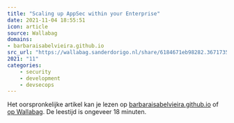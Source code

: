 ```yaml
---
title: "Scaling up AppSec within your Enterprise"
date: 2021-11-04 18:55:51
icon: article
source: Wallabag
domains:
- barbaraisabelvieira.github.io
src_url: "https://wallabag.sanderdorigo.nl/share/6184671eb98282.36717353"
2021: "11"
categories:
    - security
    - development
    - devsecops
---
```

Het oorspronkelijke artikel kan je lezen op [barbaraisabelvieira.github.io](https://barbaraisabelvieira.github.io/blogposts/security/software/devops/devsecops/2021/11/02/scaling-up-appsec.html) of [op Wallabag](https://wallabag.sanderdorigo.nl/share/6184671eb98282.36717353). De leestijd is ongeveer 18 minuten.